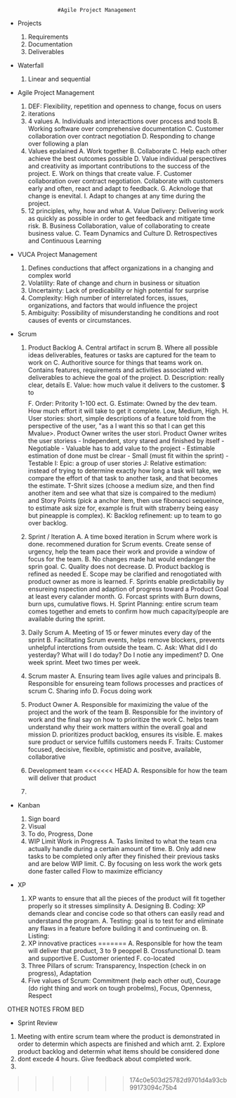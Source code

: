 					#Agile Project Management

- Projects
	1. Requirements
	2. Documentation
	3. Deliverables
- Waterfall
	1. Linear and sequential

- Agile Project Management
	1. DEF: Flexibility, repetition and openness to change, focus on users
	2. iterations
	3. 4 values
		A. Individuals and interacttions over process and tools
		B. Working software over comprehensive documentation
		C. Customer collaboration over contract negotiation
		D. Responding to change over following a plan
	4. Values epxlained
		A. Work together
		B. Collaborate
		C. Help each other achieve the best outcomes possible
		D. Value individual perspectives and creativiity as important contributions to the success of the project. 
		E. Work on things that create value.
		F. Customer collaboration over contract negotiation. Collaborate with customers early and often, react and adapt to feedback. 
		G. Acknologe that change is enevital. 
		I. Adapt to changes at any time during the project.
	5. 12 principles, why, how and what
		A. Value Delivery: Delivering work as quickly as possible in order to get feedback and mitigate time risk.
		B. Business Collaboration, value of collaborating to create business value. 
		C. Team Dynamics and Culture
		D. Retrospectives and Continuous Learning

- VUCA Project Management
	1. Defines conductions that affect organizations in a changing and complex world
	2. Volatility: Rate of change and churn in business or situation
	3. Uncertainty: Lack of predicability or high potential for surprise 
	4. Complexity: High number of interrelated forces, issues, organizations, and factors that would influence the project
	5. Ambiguity: Possibility of misunderstanding he conditions and root causes of events or circumstances. 	

- Scrum 
	1. Product Backlog
		A. Central artifact in scrum
		B. Where all possible ideas deliverables, features or tasks are captured for the team to work on
		C. Authoritive source for things that teams work on. Contains features, requirements and activities associated with deliverables to achieve the goal of the project.
		D. Description: really clear, details
		E. Value: how much value it delivers to the customer. $ to $$$$
		F. Order: Pritority 1-100 ect. 
		G. Estimate: Owned by the dev team. How much effort it will take to get it complete. Low, Medium, High.
		H. User stories: short, simple descriptions of a feature told from the perspective of the user, "as a <user role> I want this <action> so that I can get this Mvalue>. Product Owner writes the user stori. Product Owner writes the user storiess
			- Independent, story stared and finished by itself
			- Negotiable
			- Valuable has to add value to the project
			- Estimable estimation of done must be clrear
			- Small (must fit within the sprint)
			- Testable 
		I: Epic: a group of user stories
		J: Relative estimation: instead of trying to determine exactly how long a task will take, we compare the effort of that task to another task, and that becomes the estimate. T-Shrit sizes (choose a medium size, and then find another item and see what that size is compaired to the medium) and Story Points (pick a anchor item, then use fibonacci sequeince, to estimate ask size for, example is fruit with straberry being easy but pineapple is complex). 
		K: Backlog refinement: up to team to go over backlog. 
	2. Sprint / Iteration
		A. A time boxed iteration in Scrum where work is done. recommened duration for Scrum events. Create sense of urgency, help the team pace their work and provide a window of focus for the team.
		B. No changes made hat would endanger the sprin goal.
		C. Quality does not decrease.
		D. Product backlog is refined as needed
		E. Scope may be clarified and renogotiated with product owner as more is learned.
		F. Sprints enable predictabiliy by ensureing nspection and adaption of progress toward a Product Goal at least every calander month. 
		G. Forcast sprints with Burn downs, burn ups, cumulative flows.
		H. Sprint Planning: entire scrum team comes together and emets to confirm how much capacity/people are available during the sprint.

	3. Daily Scrum
		A. Meeting of 15 or fewer minutes every day of the sprint
		B. Facilitating Scrum events, helps remove blockers, prevents unhelpful interctions from outside the team.
		C. Ask: What did I do yesterday? What will I do today? Do I notie any impediment? 
		D. One week sprint. Meet two times per week. 
	4. Scrum master
		A. Ensuring team lives agile values and principals
		B. Responsible for ensureing team follows processes and practices of scrum
		C. Sharing info
		D. Focus doing work
	5. Product Owner
		A. Responsible for maximizing the value of the project and the work of the team
		B. Responsible for the invintory of work and the final say on how to prioritize the work
		C. helps team understand why their work matters within the overall goal and mission
		D. prioritizes product backlog, ensures its visible.
		E. makes sure product or service fulfills customers needs
		F. Traits: Customer focused, decisive, flexible, optimistic and positve, available, collaborative 
	6. Development team
<<<<<<< HEAD
		A. Responsible for how the team will deliver that product
    7. 

- Kanban
    1. Sign board
    2. Visual
    3. To do, Progress, Done
    4. WIP Limit Work in Progress
        A. Tasks limited to what the team cna actually handle during a certain amount of time. 
        B. Only add new tasks to be completed only after they finished their previous tasks and are below WIP limit. 
        C. By focusing on less work the work gets done faster called Flow to maximize efficiancy 
        
- XP 
    1. XP wants to ensure that all the pieces of the product will fit together properly so it stresses simplinsity 
       A. Designing 
       B. Coding: XP demands clear and concise code so that others can easily read and understand the program. 
       A. Testing: goal is to test for and eliminate any flaws in a feature before building it and continueing on.
       B. Listing: 
    2. XP innovative practices
=======
		A. Responsible for how the team will deliver that product, 3 to 9 peoppel
		B. Crossfunctional
		D. team and supportive
		E. Customer oriented
		F. co-located
	7. Three Pillars of scrum: Transparency, Inspection (check in on progress), Adaptation 
	8. Five values of Scrum: Commitment (help each other out), Courage (do right thing and work on tough probelms), Focus, Openness, Respect

OTHER NOTES FROM BED
- Sprint Review
 1. Meeting with entire scrum team where the product is demonstrated in order to determin which aspects are finished and which arnt. 
	2. Explore product backlog and determin what items should be considered done
 3. dont excede 4 hours. Give feedback about completed work.
 4. 

>>>>>>> 174c0e503d25782d9701d4a93cb99173094c75b4
